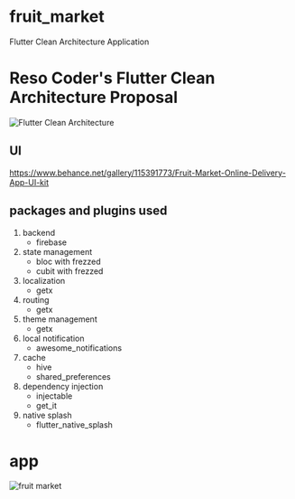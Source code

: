 # fruit_market
Flutter Clean Architecture Application

# Reso Coder's Flutter Clean Architecture Proposal
![Flutter Clean Architecture](https://camo.githubusercontent.com/5ebd9fec726f604afde86e79971c30414d75c61d826f14b468dbb4907624f22a/68747470733a2f2f69302e77702e636f6d2f7265736f636f6465722e636f6d2f77702d636f6e74656e742f75706c6f6164732f323031392f30382f436c65616e2d4172636869746563747572652d466c75747465722d4469616772616d2e706e673f773d3535362673736c3d31)

## UI
https://www.behance.net/gallery/115391773/Fruit-Market-Online-Delivery-App-UI-kit

## packages and plugins used
1. backend
    *  firebase
2. state management
    *  bloc with frezzed
    *  cubit with frezzed
3. localization
    *  getx
4. routing
    *  getx
5. theme management
    *  getx
6. local notification
    *  awesome_notifications
7. cache
    *  hive
    *  shared_preferences
8. dependency injection
    *  injectable
    *  get_it
9. native splash
    *  flutter_native_splash
    

# app 
![fruit market](https://i.ibb.co/QJ4C6Z2/fruit-market.gif)

